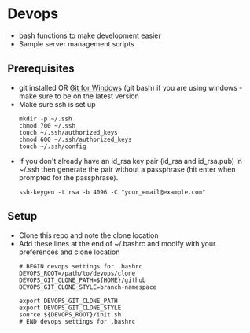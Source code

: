 # Devops
* bash functions to make development easier 
* Sample server management scripts

## Prerequisites
* git installed OR [Git for Windows](https://gitforwindows.org/) (git bash) if you are using windows - make sure to be on the latest version
* Make sure ssh is set up
    ```
    mkdir -p ~/.ssh
    chmod 700 ~/.ssh
    touch ~/.ssh/authorized_keys
    chmod 600 ~/.ssh/authorized_keys
    touch ~/.ssh/config
    ```    
* If you don't already have an id_rsa key pair (id_rsa and id_rsa.pub) in ~/.ssh then generate the pair without a passphrase (hit enter when prompted for the passphrase).
    ```
    ssh-keygen -t rsa -b 4096 -C "your_email@example.com"
    ```
 
## Setup
* Clone this repo and note the clone location
* Add these lines at the end of ~/.bashrc and modify with your preferences and clone location
  ```
  # BEGIN devops settings for .bashrc
  DEVOPS_ROOT=/path/to/devops/clone
  DEVOPS_GIT_CLONE_PATH=${HOME}/github
  DEVOPS_GIT_CLONE_STYLE=branch-namespace

  export DEVOPS_GIT_CLONE_PATH
  export DEVOPS_GIT_CLONE_STYLE
  source ${DEVOPS_ROOT}/init.sh
  # END devops settings for .bashrc
  ```
